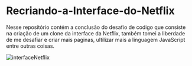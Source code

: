 # Recriando-a-Interface-do-Netflix
Nesse repositório contém a conclusão do desafio de codigo que consiste na criação de um clone da interface da Netflix, também tomei a liberdade de me desafiar e criar mais paginas, ultilizar mais a linguagem JavaScript entre outras coisas.

![interfaceNetflix](interfaceNetflix.gif "interfaceNetflix")